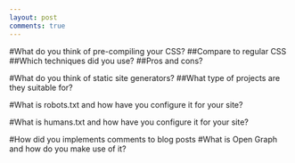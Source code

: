 ```yaml
---
layout: post
comments: true
---
```




#What do you think of pre-compiling your CSS?
##Compare to regular CSS
##Which techniques did you use?
##Pros and cons?

#What do you think of static site generators?
##What type of projects are they suitable for?

#What is robots.txt and how have you configure it for your site?

#What is humans.txt and how have you configure it for your site?

#How did you implements comments to blog posts
#What is Open Graph and how do you make use of it?
